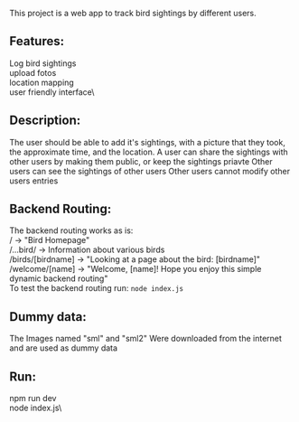 This project is a web app to track bird sightings by different users.


## Features:
Log bird sightings\
upload fotos\
location mapping\
user friendly interface\

## Description:
The user should be able to add it's sightings, with a picture that they took, the approximate time, and the location.
A user can share the sightings with other users by making them public, or keep the sightings priavte
Other users can see the sightings of other users
Other users cannot modify other users entries


## Backend Routing:
The backend routing works as is:\
/ -> "Bird Homepage"\
/...bird/ -> Information about various birds\
/birds/[birdname] -> "Looking at a page about the bird: [birdname]"\
/welcome/[name] -> "Welcome, [name]! Hope you enjoy this simple dynamic backend routing"\
To test the backend routing run: `node index.js`

## Dummy data:
The Images named "sml" and "sml2" Were downloaded from the internet and are used as dummy data

## Run:
npm run dev\
node index.js\

